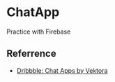 # ChatApp
Practice with Firebase
## Referrence
* [Dribbble: Chat Apps by Vektora](https://dribbble.com/shots/15534704-Chat-Bot-Apps/attachments/7315048?mode=media)
